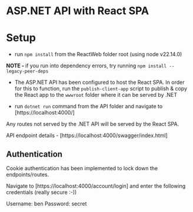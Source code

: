 # ASP.NET API with React SPA

# Setup

- run `npm install` from the ReactWeb folder root (using node v22.14.0)

<strong>NOTE - </strong>if you run into dependency errors, try running `npm install --legacy-peer-deps`

- The ASP.NET API has been configured to host the React SPA. In order for this to function, run the `publish-client-app` script to publish & copy the React app to the `wwwroot` folder where it can be served by .NET

- run `dotnet run` command from the API folder and navigate to [https://localhost:4000/]

Any routes not served by the .NET API will be served by the React SPA.

API endpoint details - [https://localhost:4000/swagger/index.html]

## Authentication

Cookie authentication has been implemented to lock down the endpoints/routes.

Navigate to [https://localhost:4000/account/login] and enter the following credentials (really secure :-))

Username: ben
Password: secret

